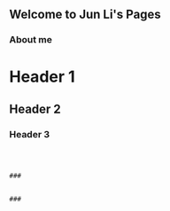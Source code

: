 ## Welcome to Jun Li's Pages

### About me



# Header 1
## Header 2
### Header 3




```



### 


### 


